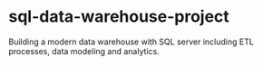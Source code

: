 # sql-data-warehouse-project
Building a modern data warehouse with SQL server including ETL processes, data modeling and analytics.
